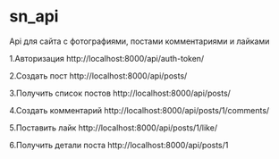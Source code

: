 # sn_api

Api для сайта с фотографиями, постами комментариями и лайками

1.Авторизация 
http://localhost:8000/api/auth-token/

2.Создать пост
http://localhost:8000/api/posts/

3.Получить список постов
http://localhost:8000/api/posts/

4.Создать комментарий
http://localhost:8000/api/posts/1/comments/

5.Поставить лайк
http://localhost:8000/api/posts/1/like/

6.Получить детали поста
http://localhost:8000/api/posts/1